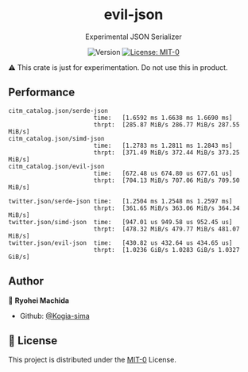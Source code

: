 <div align="center">
  <h1>evil-json</h1>
  <p>Experimental JSON Serializer</p>
  <p>
    <img alt="Version" src="https://img.shields.io/badge/version-0.1.0--alpha.0-blue.svg?cacheSeconds=2592000" />
    <a href="https://github.com/Kogia-sima/evil-json/blob/master/LICENSE" target="_blank">
      <img alt="License: MIT-0" src="https://img.shields.io/badge/License-MIT--0-yellow.svg" />
    </a>
  </p>
</div>

:warning: This crate is just for experimentation. Do not use this in product.

## Performance

```console
citm_catalog.json/serde-json
                        time:   [1.6592 ms 1.6638 ms 1.6690 ms]
                        thrpt:  [285.87 MiB/s 286.77 MiB/s 287.55 MiB/s]
citm_catalog.json/simd-json
                        time:   [1.2783 ms 1.2811 ms 1.2843 ms]
                        thrpt:  [371.49 MiB/s 372.44 MiB/s 373.25 MiB/s]
citm_catalog.json/evil-json
                        time:   [672.48 us 674.80 us 677.61 us]
                        thrpt:  [704.13 MiB/s 707.06 MiB/s 709.50 MiB/s]

twitter.json/serde-json time:   [1.2504 ms 1.2548 ms 1.2597 ms]
                        thrpt:  [361.65 MiB/s 363.06 MiB/s 364.34 MiB/s]
twitter.json/simd-json  time:   [947.01 us 949.58 us 952.45 us]
                        thrpt:  [478.32 MiB/s 479.77 MiB/s 481.07 MiB/s]
twitter.json/evil-json  time:   [430.82 us 432.64 us 434.65 us]
                        thrpt:  [1.0236 GiB/s 1.0283 GiB/s 1.0327 GiB/s]
```

## Author

👤 **Ryohei Machida**

* Github: [@Kogia-sima](https://github.com/Kogia-sima)

## 📝 License

This project is distributed under the [MIT-0](./LICENSE) License.
